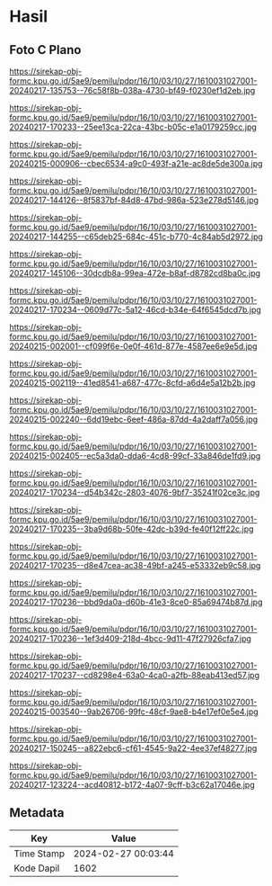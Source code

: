 # Hasil

## Foto C Plano

https://sirekap-obj-formc.kpu.go.id/5ae9/pemilu/pdpr/16/10/03/10/27/1610031027001-20240217-135753--76c58f8b-038a-4730-bf49-f0230ef1d2eb.jpg

https://sirekap-obj-formc.kpu.go.id/5ae9/pemilu/pdpr/16/10/03/10/27/1610031027001-20240217-170233--25ee13ca-22ca-43bc-b05c-e1a0179259cc.jpg

https://sirekap-obj-formc.kpu.go.id/5ae9/pemilu/pdpr/16/10/03/10/27/1610031027001-20240215-000906--cbec6534-a9c0-493f-a21e-ac8de5de300a.jpg

https://sirekap-obj-formc.kpu.go.id/5ae9/pemilu/pdpr/16/10/03/10/27/1610031027001-20240217-144126--8f5837bf-84d8-47bd-986a-523e278d5146.jpg

https://sirekap-obj-formc.kpu.go.id/5ae9/pemilu/pdpr/16/10/03/10/27/1610031027001-20240217-144255--c65deb25-684c-451c-b770-4c84ab5d2972.jpg

https://sirekap-obj-formc.kpu.go.id/5ae9/pemilu/pdpr/16/10/03/10/27/1610031027001-20240217-145106--30dcdb8a-99ea-472e-b8af-d8782cd8ba0c.jpg

https://sirekap-obj-formc.kpu.go.id/5ae9/pemilu/pdpr/16/10/03/10/27/1610031027001-20240217-170234--0609d77c-5a12-46cd-b34e-64f6545dcd7b.jpg

https://sirekap-obj-formc.kpu.go.id/5ae9/pemilu/pdpr/16/10/03/10/27/1610031027001-20240215-002001--cf099f6e-0e0f-461d-877e-4587ee6e9e5d.jpg

https://sirekap-obj-formc.kpu.go.id/5ae9/pemilu/pdpr/16/10/03/10/27/1610031027001-20240215-002119--41ed8541-a687-477c-8cfd-a6d4e5a12b2b.jpg

https://sirekap-obj-formc.kpu.go.id/5ae9/pemilu/pdpr/16/10/03/10/27/1610031027001-20240215-002240--6dd19ebc-6eef-486a-87dd-4a2daff7a056.jpg

https://sirekap-obj-formc.kpu.go.id/5ae9/pemilu/pdpr/16/10/03/10/27/1610031027001-20240215-002405--ec5a3da0-dda6-4cd8-99cf-33a846de1fd9.jpg

https://sirekap-obj-formc.kpu.go.id/5ae9/pemilu/pdpr/16/10/03/10/27/1610031027001-20240217-170234--d54b342c-2803-4076-9bf7-35241f02ce3c.jpg

https://sirekap-obj-formc.kpu.go.id/5ae9/pemilu/pdpr/16/10/03/10/27/1610031027001-20240217-170235--3ba9d68b-50fe-42dc-b39d-fe40f12ff22c.jpg

https://sirekap-obj-formc.kpu.go.id/5ae9/pemilu/pdpr/16/10/03/10/27/1610031027001-20240217-170235--d8e47cea-ac38-49bf-a245-e53332eb9c58.jpg

https://sirekap-obj-formc.kpu.go.id/5ae9/pemilu/pdpr/16/10/03/10/27/1610031027001-20240217-170236--bbd9da0a-d60b-41e3-8ce0-85a69474b87d.jpg

https://sirekap-obj-formc.kpu.go.id/5ae9/pemilu/pdpr/16/10/03/10/27/1610031027001-20240217-170236--1ef3d409-218d-4bcc-9d11-47f27926cfa7.jpg

https://sirekap-obj-formc.kpu.go.id/5ae9/pemilu/pdpr/16/10/03/10/27/1610031027001-20240217-170237--cd8298e4-63a0-4ca0-a2fb-88eab413ed57.jpg

https://sirekap-obj-formc.kpu.go.id/5ae9/pemilu/pdpr/16/10/03/10/27/1610031027001-20240215-003540--9ab26706-99fc-48cf-9ae8-b4e17ef0e5e4.jpg

https://sirekap-obj-formc.kpu.go.id/5ae9/pemilu/pdpr/16/10/03/10/27/1610031027001-20240217-150245--a822ebc6-cf61-4545-9a22-4ee37ef48277.jpg

https://sirekap-obj-formc.kpu.go.id/5ae9/pemilu/pdpr/16/10/03/10/27/1610031027001-20240217-123224--acd40812-b172-4a07-9cff-b3c62a17046e.jpg


## Metadata

| Key        | Value               |
| ---------- | ------------------- |
| Time Stamp | 2024-02-27 00:03:44 |
| Kode Dapil | 1602                |




